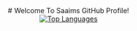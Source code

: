 <center> # Welcome To Saaims GitHub Profile!</center>

<div align="center">
  <a href="https://github.com/anuraghazra/github-readme-stats" target="_blank">
    <img src="https://github-readme-stats.vercel.app/api/top-langs/?username=sjapanwala" alt="Top Languages" />
  </a>
</div>
